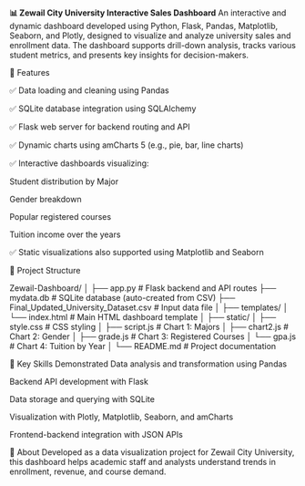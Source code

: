**📊 Zewail City University Interactive Sales Dashboard**
An interactive and dynamic dashboard developed using Python, Flask, Pandas, Matplotlib, Seaborn, and Plotly, designed to visualize and analyze university sales and enrollment data. The dashboard supports drill-down analysis, tracks various student metrics, and presents key insights for decision-makers.

🚀 Features

✅ Data loading and cleaning using Pandas

✅ SQLite database integration using SQLAlchemy

✅ Flask web server for backend routing and API

✅ Dynamic charts using amCharts 5 (e.g., pie, bar, line charts)

✅ Interactive dashboards visualizing:

Student distribution by Major

Gender breakdown

Popular registered courses

Tuition income over the years

✅ Static visualizations also supported using Matplotlib and Seaborn

📁 Project Structure

Zewail-Dashboard/
│
├── app.py                  # Flask backend and API routes
├── mydata.db               # SQLite database (auto-created from CSV)
├── Final_Updated_University_Dataset.csv   # Input data file
│
├── templates/
│   └── index.html          # Main HTML dashboard template
│
├── static/
│   ├── style.css           # CSS styling
│   ├── script.js           # Chart 1: Majors
│   ├── chart2.js           # Chart 2: Gender
│   ├── grade.js            # Chart 3: Registered Courses
│   └── gpa.js              # Chart 4: Tuition by Year
│
└── README.md               # Project documentation

🧠 Key Skills Demonstrated
Data analysis and transformation using Pandas

Backend API development with Flask

Data storage and querying with SQLite

Visualization with Plotly, Matplotlib, Seaborn, and amCharts

Frontend-backend integration with JSON APIs

🏫 About
Developed as a data visualization project for Zewail City University, this dashboard helps academic staff and analysts understand trends in enrollment, revenue, and course demand.

